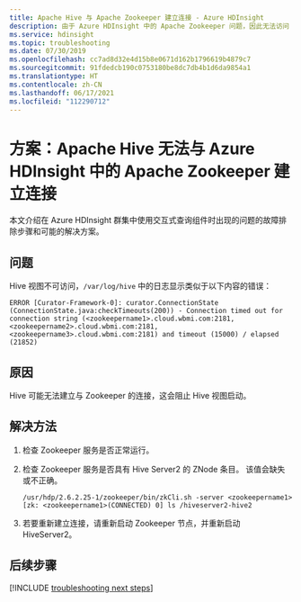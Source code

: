 ```yaml
---
title: Apache Hive 与 Apache Zookeeper 建立连接 - Azure HDInsight
description: 由于 Azure HDInsight 中的 Apache Zookeeper 问题，因此无法访问 Apache Hive 视图
ms.service: hdinsight
ms.topic: troubleshooting
ms.date: 07/30/2019
ms.openlocfilehash: cc7ad8d32e4d15b8e0671d162b1796619b4879c7
ms.sourcegitcommit: 91fdedcb190c0753180be8dc7db4b1d6da9854a1
ms.translationtype: HT
ms.contentlocale: zh-CN
ms.lasthandoff: 06/17/2021
ms.locfileid: "112290712"
---
```

# <a name="scenario-apache-hive-fails-to-establish-a-connection-to-apache-zookeeper-in-azure-hdinsight"></a>方案：Apache Hive 无法与 Azure HDInsight 中的 Apache Zookeeper 建立连接

本文介绍在 Azure HDInsight 群集中使用交互式查询组件时出现的问题的故障排除步骤和可能的解决方案。

## <a name="issue"></a>问题

Hive 视图不可访问，`/var/log/hive` 中的日志显示类似于以下内容的错误：

```
ERROR [Curator-Framework-0]: curator.ConnectionState (ConnectionState.java:checkTimeouts(200)) - Connection timed out for connection string (<zookeepername1>.cloud.wbmi.com:2181,<zookeepername2>.cloud.wbmi.com:2181,<zookeepername3>.cloud.wbmi.com:2181) and timeout (15000) / elapsed (21852)
```

## <a name="cause"></a>原因

Hive 可能无法建立与 Zookeeper 的连接，这会阻止 Hive 视图启动。

## <a name="resolution"></a>解决方法

1. 检查 Zookeeper 服务是否正常运行。

1. 检查 Zookeeper 服务是否具有 Hive Server2 的 ZNode 条目。 该值会缺失或不正确。

    ```
    /usr/hdp/2.6.2.25-1/zookeeper/bin/zkCli.sh -server <zookeepername1>
    [zk: <zookeepername1>(CONNECTED) 0] ls /hiveserver2-hive2
    ```

1. 若要重新建立连接，请重新启动 Zookeeper 节点，并重新启动 HiveServer2。

## <a name="next-steps"></a>后续步骤

[!INCLUDE [troubleshooting next steps](../includes/hdinsight-troubleshooting-next-steps.md)]